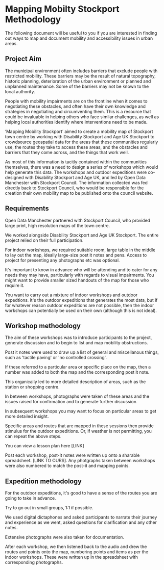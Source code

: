 # Mapping Mobilty Stockport Methodology

The following document will be useful to you if you are interested in finding out ways to map and document mobility and accessibility issues in urban areas.

## Project Aim

The municipal environment often includes barriers that exclude people with restricted mobility. These barriers may be the result of natural topography, historic planning, deterioration of the urban environment or planned and unplanned maintenance. Some of the barriers may not be known to the local authority.

People with mobility impairments are on the frontline when it comes to negotiating these obstacles, and often have their own knowledge and strategies in negotiating and circumventing them. This is a resource that could be invaluable in helping others who face similar challenges, as well as helping local authorities identify where interventions need to be made.

‘Mapping Mobility Stockport’ aimed to create a mobility map of Stockport town centre by working with Disability Stockport and Age UK Stockport to crowdsource geospatial data for the areas that these communities regularly use, the routes they take to access these areas, and the obstacles and barriers that they come across, and the things that work well. 

As most of this information is tacitly contained within the communities themselves, there was a need to design a series of workshops which would help generate this data. The workshops and outdoor expeditions were co-designed with Disability Stockport and Age UK, and led by Open Data Manchester with Stockport Council. The information collected was fed directly back to Stockport Council, who would be responsible for the creation their own mobility map to be published onto the council website.

## Requirements
Open Data Manchester partnered with Stockport Council, who provided large print, high resolution maps of the town centre.

We worked alongside Disability Stockport and Age UK Stockport. The entire project relied on their full participation.

For indoor workshops, we required suitable room, large table in the middle to lay out the map, ideally large-size post it notes and pens. Access to project for presenting any photographs etc was optional.

It's important to know in advance who will be attending and to cater for any needs they may have, particularly with regards to visual impairments. You might want to provide smaller sized handouts of the map for those who require it.

You want to carry out a mixture of indoor workshops and outdoor expedtions. It's the outdoor expeditions that generates the most data, but if for whatever reason outdoor expeditions are not possible, then the indoor workshops can potentially be used on their own (although this is not ideal).

## Workshop methodology 

The aim of these workshops was to introduce participants to the project, generate discussion and to begin to list and map mobility obstructions.

Post it notes were used to draw up a list of general and miscellanous things, such as 'tactile paving' or 'no controlled crossing'.

If these referred to a particular area or specific place on the map, then a number was added to both the map and the corresponding post it note.

This organically led to more detailed description of areas, such as the station or shopping centre. 

In between workshops, photographs were taken of these areas and the issues raised for confirmation and to generate further discussion.

In subsequent workshops you may want to focus on particular areas to get more detailed insight.

Specific areas and routes that are mapped in these sessions then provide stimulus for the outdoor expeditions. Or, if weather is not permitting, you can repeat the above steps.

You can view a lesson plan here [LINK]

Post each workshop, post-it notes were written up onto a sharable spreadsheet. [LINK TO OURS]. Any photgraphs taken between workshops were also numbered to match the post-it and mapping points.

## Expedition methodology

For the outdoor expeditions, it's good to have a sense of the routes you are going to take in advance. 

Try to go out in small groups, 1:1 if possible. 

We used digital dictaphones and asked participants to narrate their journey and experience as we went, asked questions for clarification and any other notes. 

Extensive photographs were also taken for documentation.

After each workshop, we then listened back to the audio and drew the routes and points onto the map, numbering points and items as per the indoor workshops. These were written up in the spreadsheet with corresponding photographs.







